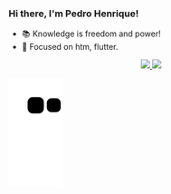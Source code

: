 ### Hi there, I'm Pedro Henrique!

- 📚 Knowledge is freedom and power!
- 🐍 Focused on htm, flutter.
<div align="center">
  <a href="https://github.com/PeedroHenriquee">
  <img height="150em" src="https://github-readme-stats.vercel.app/api?username=PeedroHenriquee&show_icons=true&theme=tokyonight&include_all_commits=true&count_private=true"/>
  <img height="150em" src="https://github-readme-stats.vercel.app/api/top-langs/?username=PeedroHenriquee&layout=compact&langs_count=7&theme=tokyonight"/>
</div>

  ![Snake animation](https://github.com/PeedroHenriquee/PeedroHenriquee/blob/output/github-contribution-grid-snake.svg)
